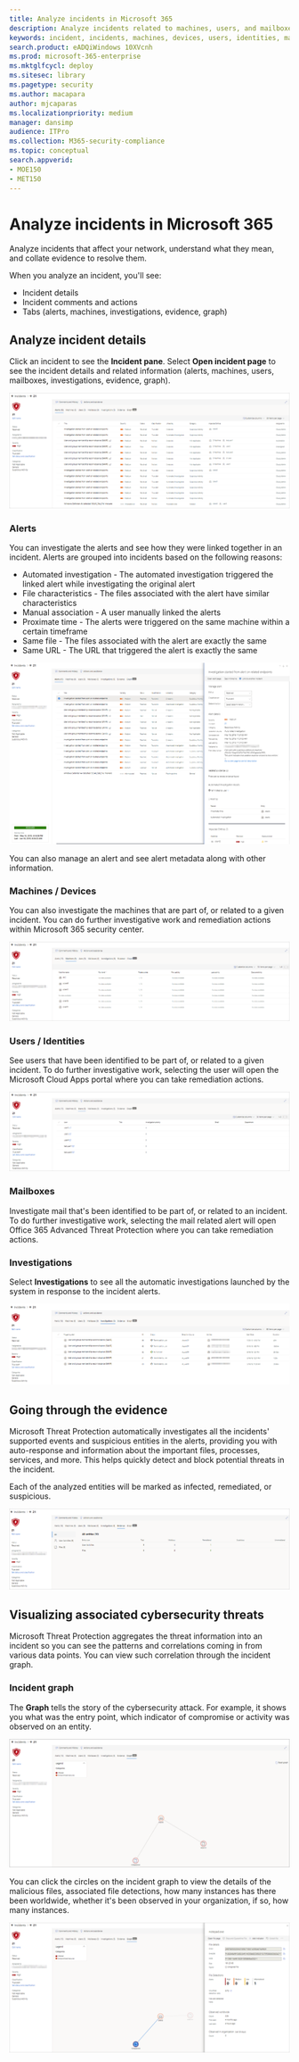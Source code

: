 ```yaml
---
title: Analyze incidents in Microsoft 365 
description: Analyze incidents related to machines, users, and mailboxes.
keywords: incident, incidents, machines, devices, users, identities, mail, email, mailbox, investigation, graph, evidence
search.product: eADQiWindows 10XVcnh
ms.prod: microsoft-365-enterprise
ms.mktglfcycl: deploy
ms.sitesec: library
ms.pagetype: security
ms.author: macapara
author: mjcaparas
ms.localizationpriority: medium
manager: dansimp
audience: ITPro
ms.collection: M365-security-compliance 
ms.topic: conceptual
search.appverid: 
- MOE150
- MET150
---
```


# Analyze incidents in Microsoft 365

Analyze incidents that affect your network, understand what they mean, and collate evidence to resolve them. 

When you analyze an incident, you'll see:
- Incident details
- Incident comments and actions
- Tabs (alerts, machines, investigations, evidence, graph)

## Analyze incident details 
Click an incident to see the **Incident pane**. Select **Open incident page** to see the incident details and related information (alerts, machines, users, mailboxes, investigations, evidence, graph). 

![Image of incident details](images/indicent-details.png)


### Alerts
You can investigate the alerts and see how they were linked together in an incident. 
Alerts are grouped into incidents based on the following reasons:
- Automated investigation - The automated investigation triggered the linked alert while investigating the original alert 
- File characteristics - The files associated with the alert have similar characteristics
- Manual association - A user manually linked the alerts
- Proximate time - The alerts were triggered on the same machine within a certain timeframe
- Same file - The files associated with the alert are exactly the same
- Same URL - The URL that triggered the alert is exactly the same

![Image of alert selected in an incident](images/alert-incident.png)

You can also manage an alert and see alert metadata along with other information.


### Machines / Devices 
You can also investigate the machines that are part of, or related to a given incident. You can do further investigative work and remediation actions within Microsoft 365 security center. 

![Image of machine tab in incident](images/machine-incident.png)

### Users / Identities
See users that have been identified to be part of, or related to a given incident. To do further investigative work, selecting the user will open the Microsoft Cloud Apps portal where you can take remediation actions.

![Image of user in incident](images/user-incident.png)


### Mailboxes
Investigate mail that's been identified to be part of, or related to an incident. To do further investigative work, selecting the mail related alert will open Office 365 Advanced Threat Protection where you can take remediation actions.

### Investigations
Select **Investigations** to see all the automatic investigations launched by the system in response to the incident alerts.

![Image of investigations tab in incident](images/investigations-tab-incident.png)

## Going through the evidence
Microsoft Threat Protection automatically investigates all the incidents' supported events and suspicious entities in the alerts, providing you with auto-response and information about the important files, processes, services, and more. This helps quickly detect and block potential threats in the incident. 

Each of the analyzed entities will be marked as infected, remediated, or suspicious. 

![Image of the evidence tab in incidents](images/evidence-tab-incident.png)

## Visualizing associated cybersecurity threats 
Microsoft Threat Protection aggregates the threat information into an incident so you can see the patterns and correlations coming in from various data points. You can view such correlation through the incident graph.

### Incident graph
The **Graph** tells the story of the cybersecurity attack. For example, it shows you what was the entry point, which indicator of compromise or activity was observed on an entity.

![Image of graph tab in incidents](images/graph-incidents.png)

You can click the circles on the incident graph to view the details of the malicious files, associated file detections, how many instances has there been worldwide, whether it's been observed in your organization, if so, how many instances.

![Image of selected entity in graph](images/selected-entity-incident.png)
